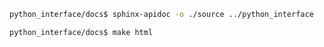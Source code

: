 
```bash
python_interface/docs$ sphinx-apidoc -o ./source ../python_interface
```

```bash
python_interface/docs$ make html
```